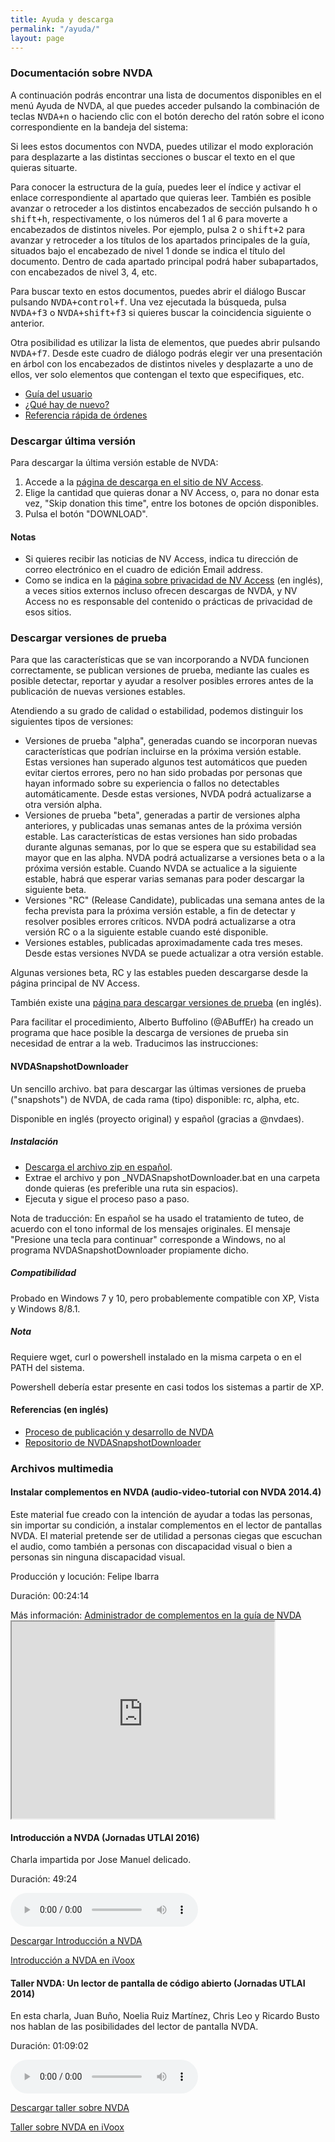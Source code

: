 ```yaml
---
title: Ayuda y descarga
permalink: "/ayuda/"
layout: page
---
```


### Documentación sobre NVDA

A continuación podrás encontrar una lista de documentos disponibles en el menú Ayuda de NVDA, al que puedes acceder pulsando la combinación de teclas <kbd>NVDA+n</kbd> o haciendo clic con el botón derecho del ratón sobre el icono correspondiente en la bandeja del sistema:

Si lees estos documentos con NVDA, puedes utilizar el modo exploración para desplazarte a las distintas secciones o buscar el texto en el que quieras situarte.

Para conocer la estructura de la guía, puedes leer el índice y activar el enlace correspondiente al apartado que quieras leer.
También es posible avanzar o retroceder a los distintos encabezados de sección pulsando <kbd>h</kbd> o <kbd>shift+h</kbd>, respectivamente, o los números del 1 al 6 para moverte a encabezados de distintos niveles. Por ejemplo, pulsa <kbd>2</kbd> o <kbd>shift+2</kbd> para avanzar y retroceder a los títulos de los apartados principales de la guía, situados bajo el encabezado de nivel 1 donde se indica el título del documento. Dentro de cada apartado principal podrá haber subapartados, con encabezados de nivel 3, 4, etc.

Para buscar texto en estos documentos, puedes abrir el diálogo Buscar pulsando <kbd>NVDA+control+f</kbd>. Una vez ejecutada la búsqueda, pulsa <kbd>NVDA+f3</kbd> o <kbd>NVDA+shift+f3</kbd> si quieres buscar la coincidencia siguiente o anterior.

Otra posibilidad es utilizar la lista de elementos, que puedes abrir pulsando <kbd>NVDA+f7</kbd>. Desde este cuadro de diálogo podrás elegir ver una presentación en árbol con los encabezados de distintos niveles y desplazarte a uno de ellos, ver solo elementos que contengan el texto que especifiques, etc.

* [Guía del usuario](/userGuide.html)
* [¿Qué hay de nuevo?](/changes.html)
* [Referencia rápida de órdenes](/commands.html)

### Descargar última versión ###

Para descargar la última versión estable de NVDA:

1. Accede a la [página de descarga en el sitio de NV Access](https://www.nvaccess.org/download/).
2. Elige la cantidad que quieras donar a NV Access, o, para no donar esta vez, "Skip donation this time", entre los botones de opción disponibles.
3. Pulsa el botón "DOWNLOAD".

#### Notas ####

* Si quieres recibir las noticias de NV Access, indica tu dirección de correo electrónico en el cuadro de edición Email address.
* Como se indica en la [página sobre privacidad de NV Access](https://www.nvaccess.org/privacy/) (en inglés), a veces sitios externos incluso ofrecen descargas de NVDA, y NV Access no es responsable del contenido o prácticas de privacidad de esos sitios.

### Descargar versiones de prueba ###

Para que las características que se van incorporando a NVDA funcionen correctamente, se publican versiones de prueba, mediante las cuales es posible detectar, reportar y ayudar a resolver posibles errores antes de la publicación de nuevas versiones estables.

Atendiendo a su grado de calidad o estabilidad, podemos distinguir los siguientes tipos de versiones:

- Versiones de prueba "alpha", generadas cuando se incorporan nuevas características que podrían incluirse en la próxima versión estable. Estas versiones han superado algunos test automáticos que pueden evitar ciertos errores, pero no han sido probadas por personas que hayan informado sobre su experiencia o fallos no detectables automáticamente. Desde estas versiones, NVDA podrá actualizarse a otra versión alpha.
- Versiones de prueba "beta", generadas a partir de versiones alpha anteriores, y publicadas unas semanas antes de la próxima versión estable. Las características de estas versiones han sido probadas durante algunas semanas, por lo que se espera que su estabilidad sea mayor que en las alpha. NVDA podrá actualizarse a versiones beta o a la próxima versión estable. Cuando NVDA se actualice a la siguiente estable, habrá que esperar varias semanas para poder descargar la siguiente beta.
- Versiones "RC" (Release Candidate), publicadas una semana antes de la fecha prevista para la próxima versión estable, a fin de detectar y resolver posibles errores críticos. NVDA podrá actualizarse a otra versión RC o a la siguiente estable cuando esté disponible.
- Versiones estables, publicadas aproximadamente cada tres meses. Desde estas versiones NVDA se puede actualizar a otra versión estable.

Algunas versiones beta, RC y las estables pueden descargarse desde la página principal de NV Access.

También existe una [página para descargar versiones de prueba](https://www.nvaccess.org/files/nvda/snapshots/) (en inglés).

Para facilitar el procedimiento, Alberto Buffolino (@ABuffEr) ha creado un programa que hace posible la descarga de versiones de prueba sin necesidad de entrar a la web. Traducimos las instrucciones:

#### NVDASnapshotDownloader ####

Un sencillo archivo. bat para descargar las últimas versiones de prueba ("snapshots") de NVDA, de cada rama (tipo) disponible: rc, alpha, etc.

Disponible en inglés (proyecto original) y español (gracias a @nvdaes).

##### Instalación #####

- [Descarga el archivo zip en español](https://github.com/ABuffEr/NVDASnapshotDownloader/files/3539618/NVDASnapshotDownloader-2.0-es.zip).
- Extrae el archivo y pon _NVDASnapshotDownloader.bat en una carpeta donde quieras (es preferible una ruta sin espacios).
- Ejecuta y sigue el proceso paso a paso.

Nota de traducción: En español se ha usado el tratamiento de tuteo, de acuerdo con el tono informal de los mensajes originales. El mensaje "Presione una tecla para continuar" corresponde a Windows, no al programa NVDASnapshotDownloader propiamente dicho.

##### Compatibilidad #####

Probado en Windows 7 y 10, pero probablemente compatible con XP, Vista y Windows 8/8.1.

##### Nota #####

Requiere wget, curl o powershell instalado en la misma carpeta o en el PATH del sistema.

Powershell debería estar presente en casi todos los sistemas a partir de XP.

#### Referencias (en inglés) ####

- [Proceso de publicación y desarrollo de NVDA](https://github.com/nvaccess/nvda/wiki/ReleaseProcess)
- [Repositorio de NVDASnapshotDownloader](https://github.com/ABuffEr/NVDASnapshotDownloader)


### Archivos multimedia


#### Instalar complementos en NVDA (audio-video-tutorial con NVDA 2014.4)

Este material fue creado con la intención de ayudar a todas las personas, sin importar su condición, a instalar complementos en el lector de pantallas NVDA. El material pretende ser de utilidad a personas ciegas que escuchan el audio, como también a personas con discapacidad visual o bien a personas sin ninguna discapacidad visual.

Producción y locución: Felipe Ibarra

Duración: 00:24:14

<aside id="complementario">Más información: <a href="/userGuide.html#AddonsManager">Administrador de complementos en la guía de NVDA</a></aside>
<iframe width="420" height="315"
src="https://www.youtube.com/embed/GRbu7vkpL6s">
</iframe>


#### Introducción a NVDA (Jornadas UTLAI 2016)

Charla impartida por Jose Manuel delicado.

Duración: 49:24

<audio controls src="http://www.utlai.org/wp-content/uploads/2016/12/06nvda.mp3">
Tu navegador no admite la reproducción de este podcast.
</audio>

[Descargar Introducción a NVDA](http://www.utlai.org/wp-content/uploads/2016/12/06nvda.mp3)

[Introducción a NVDA en iVoox](http://www.ivoox.com/15036522)

#### Taller NVDA: Un lector de pantalla de código abierto (Jornadas UTLAI 2014)

En esta charla, Juan Buño, Noelia Ruiz Martínez, Chris Leo y Ricardo Busto nos hablan de las posibilidades del lector de pantalla NVDA.

Duración: 01:09:02

<audio controls src="http://www.utlai.org/wp-content/uploads/2014/12/15_nvda.mp3">
Tu navegador no admite la reproducción de este podcast.
</audio>

[Descargar taller sobre NVDA](http://www.utlai.org/wp-content/uploads/2014/12/15_nvda.mp3)

[Taller sobre NVDA en iVoox](https://www.ivoox.com/nvda-lector-pantallas-codigo-abierto-audios-mp3_rf_3912332_1.html)

<script src="https://ajax.googleapis.com/ajax/libs/jquery/2.1.3/jquery.min.js"></script>
<script src="../scripts/ayuda.js"></script>

